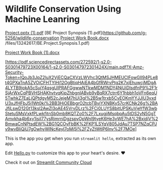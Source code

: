 # Wildlife Conservation Using Machine Leanring

[Project.pptx (1).pdf](https://github.com/g-5256/wildlife-conservation/files/13242616/Project.pptx.1.pdf)
[BE Project Synopsis (1).pdf](https://github.com/g-5256/wildlife-conservation
[Project Work Book.docx](https://github.com/g-5256/wildlife-conservation/files/13242623/Project.Work.Book.docx)
/files/13242617/BE.Project.Synopsis.1.pdf)

[Project Work Book (1).docx](https://github.com/g-5256/wildlife-conservation/files/13242641/Project.Work.Book.1.docx)

 [https://pdf.sciencedirectassets.com/272592/1-s2.0-S0301479723X00164/1-s2.0-S030147972301424X/main.pdf?X-Amz-Security-Token=IQoJb3JpZ2luX2VjECQaCXVzLWVhc3QtMSJHMEUCIFowGII94PLe8t4GPXaTnA5ZVOiCFHTYlHi12OgBtiqHAiEA4bGfRWrvPtg2K7xjEhuwcjMDgA4LYTB9jokA5cSujY4qsgUIPRAFGgwwNTkwMDM1NDY4NjUiDIsdfnP9%2F1rSjArWxCqPBVHSHAKhvtvqKipZhbgnIABvb9yBqRX7ctrr6Y1hbbh1oVFn6eqU5TwhkZ7EaLjQPtdgyM52cJejeM7hUj3gI%2B5w1trxb5CvEOKmYYJJlU3yxdU3xJfHFbJ5j1Wt0ki%2BB3HiOEBbgrO2tcbTBviYXNBKy57crKCNk26g%2BAJfjLswD12Gt13ksl2AwZl3oAE45VrvDLrz%2FCi0LUYS8bitUPSKuVjeYfW3wbStetuSMsVxkfPLwkfitnSb0mb8KQTZo0%2F7LxugjiMsqbpAu5tDS2yN5GgTAmvkha4b6xy1isiI77ysRimrniDgzspvOpWnl9tyeK6He3vWE7hA%2BxidiV%2BmwaCnNPtsdEW%2BG1QCOyFbBK%2FKP1LSYqV805JdAu7TSP7NZqCPJv9wvBIiQiU7gOwhyWlNcKeyI7oMj5l%2FZyZtWtlP6lnv%2F7MOe]



This is the app you get when you run `streamlit hello`, extracted as its own app.

Edit [Hello.py](./Hello.py) to customize this app to your heart's desire. ❤️

Check it out on [Streamlit Community Cloud](https://st-hello-app.streamlit.app/)
